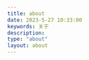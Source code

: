 ```yaml
---
title: about
date: 2023-5-27 10:33:00
keywords: 关于
description: 
type: "about"
layout: about
---
```

